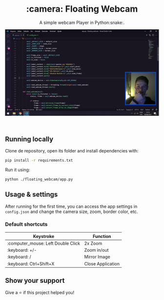 <h1 align="center">:camera: Floating Webcam</h1>
<p align="center">A simple webcam Player in Python:snake:.</p>

![Preview](screenshot/preview.png)

<br />


## Running locally

Clone de repository, open its folder and install dependencies with:

```sh
pip install -r requirements.txt
```

Run it using:

```sh
python ./floating_webcam/app.py
```

## Usage & settings

After running for the first time, you can access the app settings in `config.json` and change the  camera size, zoom, border color, etc.

### Default shortcuts

<table>
  <thead>
    <tr>
      <th>Keystroke</th>
      <th>Function</th>
    </tr>
  </thead>
  <tbody>    
    <tr>
      <td>:computer_mouse: Left Double Click</td>
      <td>2x Zoom</td>
    </tr>
    <tr>
      <td>:keyboard: +/-</td>
      <td>Zoom in/out</td>
    </tr>
    <tr>
      <td>:keyboard: /</td>
      <td>Mirror Image</td>
    </tr>
    <tr>
      <td>:keyboard: Ctrl+Shift+X</td>
      <td>Close Application</td>
    </tr>
    
  </tbody>
</table>

## Show your support

Give a ⭐️ if this project helped you!
